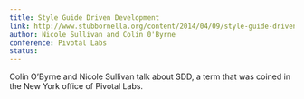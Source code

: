 ```yaml
---
title: Style Guide Driven Development
link: http://www.stubbornella.org/content/2014/04/09/style-guide-driven-development/
author: Nicole Sullivan and Colin 0'Byrne
conference: Pivotal Labs
status:
---
```


Colin O’Byrne and Nicole Sullivan talk about SDD, a term that was coined in the New York office of Pivotal Labs.